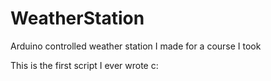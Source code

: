 # WeatherStation
Arduino controlled weather station I made for a course I took


This is the first script I ever wrote c:
